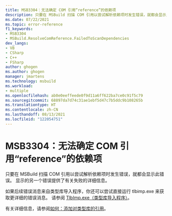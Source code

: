```yaml
---
title: MSB3304：无法确定 COM 引用“reference”的依赖项
description: 只要在 MSBuild 扫描 COM 引用以尝试解析依赖项时发生错误，就都会显示此错误。
ms.date: 07/22/2021
ms.topic: error-reference
f1_keywords:
- MSB3304
- MSBuild.ResolveComReference.FailedToScanDependencies
dev_langs:
- VB
- CSharp
- C++
- FSharp
author: ghogen
ms.author: ghogen
manager: jmartens
ms.technology: msbuild
ms.workload:
- multiple
ms.openlocfilehash: ab0e0eeffeede0f9d11a6ff622ba7ce0c91f5c79
ms.sourcegitcommit: 68897da7d74c31ae1ebf5d47c7b5ddc9b108265b
ms.translationtype: HT
ms.contentlocale: zh-CN
ms.lasthandoff: 08/13/2021
ms.locfileid: "122054751"
---
```

# <a name="msb3304-could-not-determine-the-dependencies-of-the-com-reference-reference"></a>MSB3304：无法确定 COM 引用“reference”的依赖项

只要在 MSBuild 扫描 COM 引用以尝试解析依赖项时发生错误，就都会显示此错误。 显示的另一个错误提供了有关失败的详细信息。

如果后续错误消息来自类型库导入程序，你还可以尝试直接运行 tlbimp.exe 来获取更详细的错误消息。 请参阅 [TlbImp.exe（类型库导入程序）](/dotnet/framework/tools/tlbimp-exe-type-library-importer)。

有关详细信息，请参阅[如何：添加对类型库的引用](/dotnet/framework/interop/how-to-add-references-to-type-libraries)。
